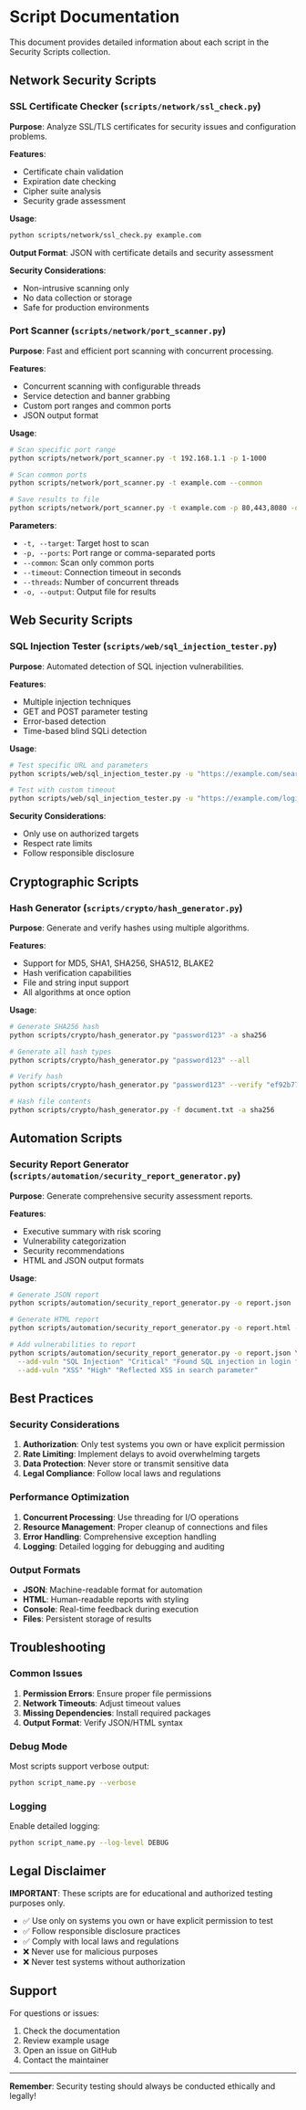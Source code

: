 # Script Documentation

This document provides detailed information about each script in the Security Scripts collection.

## Network Security Scripts

### SSL Certificate Checker (`scripts/network/ssl_check.py`)

**Purpose**: Analyze SSL/TLS certificates for security issues and configuration problems.

**Features**:
- Certificate chain validation
- Expiration date checking
- Cipher suite analysis
- Security grade assessment

**Usage**:
```bash
python scripts/network/ssl_check.py example.com
```

**Output Format**: JSON with certificate details and security assessment

**Security Considerations**:
- Non-intrusive scanning only
- No data collection or storage
- Safe for production environments

### Port Scanner (`scripts/network/port_scanner.py`)

**Purpose**: Fast and efficient port scanning with concurrent processing.

**Features**:
- Concurrent scanning with configurable threads
- Service detection and banner grabbing
- Custom port ranges and common ports
- JSON output format

**Usage**:
```bash
# Scan specific port range
python scripts/network/port_scanner.py -t 192.168.1.1 -p 1-1000

# Scan common ports
python scripts/network/port_scanner.py -t example.com --common

# Save results to file
python scripts/network/port_scanner.py -t example.com -p 80,443,8080 -o results.json
```

**Parameters**:
- `-t, --target`: Target host to scan
- `-p, --ports`: Port range or comma-separated ports
- `--common`: Scan only common ports
- `--timeout`: Connection timeout in seconds
- `--threads`: Number of concurrent threads
- `-o, --output`: Output file for results

## Web Security Scripts

### SQL Injection Tester (`scripts/web/sql_injection_tester.py`)

**Purpose**: Automated detection of SQL injection vulnerabilities.

**Features**:
- Multiple injection techniques
- GET and POST parameter testing
- Error-based detection
- Time-based blind SQLi detection

**Usage**:
```bash
# Test specific URL and parameters
python scripts/web/sql_injection_tester.py -u "https://example.com/search" -p "q,id,user"

# Test with custom timeout
python scripts/web/sql_injection_tester.py -u "https://example.com/login" --timeout 15
```

**Security Considerations**:
- Only use on authorized targets
- Respect rate limits
- Follow responsible disclosure

## Cryptographic Scripts

### Hash Generator (`scripts/crypto/hash_generator.py`)

**Purpose**: Generate and verify hashes using multiple algorithms.

**Features**:
- Support for MD5, SHA1, SHA256, SHA512, BLAKE2
- Hash verification capabilities
- File and string input support
- All algorithms at once option

**Usage**:
```bash
# Generate SHA256 hash
python scripts/crypto/hash_generator.py "password123" -a sha256

# Generate all hash types
python scripts/crypto/hash_generator.py "password123" --all

# Verify hash
python scripts/crypto/hash_generator.py "password123" --verify "ef92b778bafe771e89245b89ecbc08a44a4e166c06659911881f383d4473e94f"

# Hash file contents
python scripts/crypto/hash_generator.py -f document.txt -a sha256
```

## Automation Scripts

### Security Report Generator (`scripts/automation/security_report_generator.py`)

**Purpose**: Generate comprehensive security assessment reports.

**Features**:
- Executive summary with risk scoring
- Vulnerability categorization
- Security recommendations
- HTML and JSON output formats

**Usage**:
```bash
# Generate JSON report
python scripts/automation/security_report_generator.py -o report.json

# Generate HTML report
python scripts/automation/security_report_generator.py -o report.html -f html

# Add vulnerabilities to report
python scripts/automation/security_report_generator.py -o report.json \
  --add-vuln "SQL Injection" "Critical" "Found SQL injection in login form" \
  --add-vuln "XSS" "High" "Reflected XSS in search parameter"
```

## Best Practices

### Security Considerations
1. **Authorization**: Only test systems you own or have explicit permission
2. **Rate Limiting**: Implement delays to avoid overwhelming targets
3. **Data Protection**: Never store or transmit sensitive data
4. **Legal Compliance**: Follow local laws and regulations

### Performance Optimization
1. **Concurrent Processing**: Use threading for I/O operations
2. **Resource Management**: Proper cleanup of connections and files
3. **Error Handling**: Comprehensive exception handling
4. **Logging**: Detailed logging for debugging and auditing

### Output Formats
- **JSON**: Machine-readable format for automation
- **HTML**: Human-readable reports with styling
- **Console**: Real-time feedback during execution
- **Files**: Persistent storage of results

## Troubleshooting

### Common Issues
1. **Permission Errors**: Ensure proper file permissions
2. **Network Timeouts**: Adjust timeout values
3. **Missing Dependencies**: Install required packages
4. **Output Format**: Verify JSON/HTML syntax

### Debug Mode
Most scripts support verbose output:
```bash
python script_name.py --verbose
```

### Logging
Enable detailed logging:
```bash
python script_name.py --log-level DEBUG
```

## Legal Disclaimer

**IMPORTANT**: These scripts are for educational and authorized testing purposes only.

- ✅ Use only on systems you own or have explicit permission to test
- ✅ Follow responsible disclosure practices
- ✅ Comply with local laws and regulations
- ❌ Never use for malicious purposes
- ❌ Never test systems without authorization

## Support

For questions or issues:
1. Check the documentation
2. Review example usage
3. Open an issue on GitHub
4. Contact the maintainer

---

**Remember**: Security testing should always be conducted ethically and legally!

